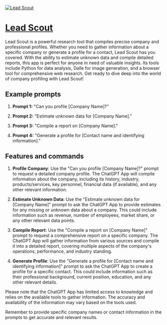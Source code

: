 [![Lead Scout](https://files.oaiusercontent.com/file-Wtqnub3u7G0aKsSRAKAUNZEE?se=2123-10-16T20%3A01%3A25Z&sp=r&sv=2021-08-06&sr=b&rscc=max-age%3D31536000%2C%20immutable&rscd=attachment%3B%20filename%3Ded736d4f-7406-45da-ba28-8f5b258864af.png&sig=rEg9VKm9Qf7Xb5XR7WcHbUFxDbze50CMM91GTWQa2ps%3D)](https://chat.openai.com/g/g-BZMuZmCEb-lead-scout)

# [Lead Scout](https://chat.openai.com/g/g-BZMuZmCEb-lead-scout)

Lead Scout is a powerful research tool that compiles precise company and professional profiles. Whether you need to gather information about a specific company or generate a profile for a contact, Lead Scout has you covered. With the ability to estimate unknown data and compile detailed reports, this app is perfect for anyone in need of valuable insights. Its tools include Python for data analysis, Dalle for image generation, and a browser tool for comprehensive web research. Get ready to dive deep into the world of company profiling with Lead Scout!

## Example prompts

1. **Prompt 1:** "Can you profile [Company Name]?"

2. **Prompt 2:** "Estimate unknown data for [Company Name]."

3. **Prompt 3:** "Compile a report on [Company Name]."

4. **Prompt 4:** "Generate a profile for [Contact name and identifying information]."

## Features and commands

1. **Profile Company**: Use the "Can you profile [Company Name]?" prompt to request a detailed company profile. The ChatGPT App will compile information about the company, including its history, industry, products/services, key personnel, financial data (if available), and any other relevant information.

2. **Estimate Unknown Data**: Use the "Estimate unknown data for [Company Name]" prompt to ask the ChatGPT App to provide estimates for any missing or unknown data about a company. This could include information such as revenue, number of employees, market share, or any other relevant data points.

3. **Compile Report**: Use the "Compile a report on [Company Name]" prompt to request a comprehensive report on a specific company. The ChatGPT App will gather information from various sources and compile it into a detailed report, covering multiple aspects of the company's operations, performance, and industry standing.

4. **Generate Profile**: Use the "Generate a profile for [Contact name and identifying information]" prompt to ask the ChatGPT App to create a profile for a specific contact. This could include information such as their professional background, current position, education, and any other relevant details.

Please note that the ChatGPT App has limited access to knowledge and relies on the available tools to gather information. The accuracy and availability of the information may vary based on the tools used.

Remember to provide specific company names or contact information in the prompts to get accurate and relevant results.